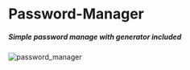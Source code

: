 # Password-Manager
##### Simple password manage with generator included
![password_manager](https://user-images.githubusercontent.com/45057714/135765949-7ffd756f-9fb1-4352-a7e8-14a4cfd2af42.png)


